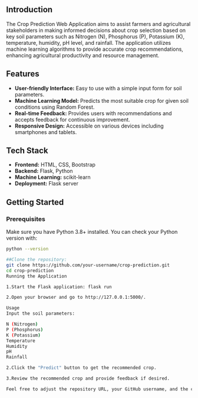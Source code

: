 ## Introduction

The Crop Prediction Web Application aims to assist farmers and agricultural stakeholders in making informed decisions about crop selection based on key soil parameters such as Nitrogen (N), Phosphorus (P), Potassium (K), temperature, humidity, pH level, and rainfall. The application utilizes machine learning algorithms to provide accurate crop recommendations, enhancing agricultural productivity and resource management.

## Features

- **User-friendly Interface:** Easy to use with a simple input form for soil parameters.
- **Machine Learning Model:** Predicts the most suitable crop for given soil conditions using Random Forest.
- **Real-time Feedback:** Provides users with recommendations and accepts feedback for continuous improvement.
- **Responsive Design:** Accessible on various devices including smartphones and tablets.

## Tech Stack

- **Frontend:** HTML, CSS, Bootstrap
- **Backend:** Flask, Python
- **Machine Learning:** scikit-learn
- **Deployment:** Flask server

## Getting Started

### Prerequisites

Make sure you have Python 3.8+ installed. You can check your Python version with:

```bash
python --version

##Clone the repository:
git clone https://github.com/your-username/crop-prediction.git
cd crop-prediction
Running the Application

1.Start the Flask application: flask run

2.Open your browser and go to http://127.0.0.1:5000/.

Usage
Input the soil parameters:

N (Nitrogen)
P (Phosphorus)
K (Potassium)
Temperature
Humidity
pH
Rainfall

2.Click the "Predict" button to get the recommended crop.

3.Review the recommended crop and provide feedback if desired.

Feel free to adjust the repository URL, your GitHub username, and the contact details. This README file will help others understand your project and how to get started with it.
